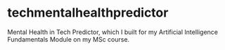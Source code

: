 # techmentalhealthpredictor
Mental Health in Tech Predictor,
which I built for my Artificial Intelligence Fundamentals Module on my MSc course.
